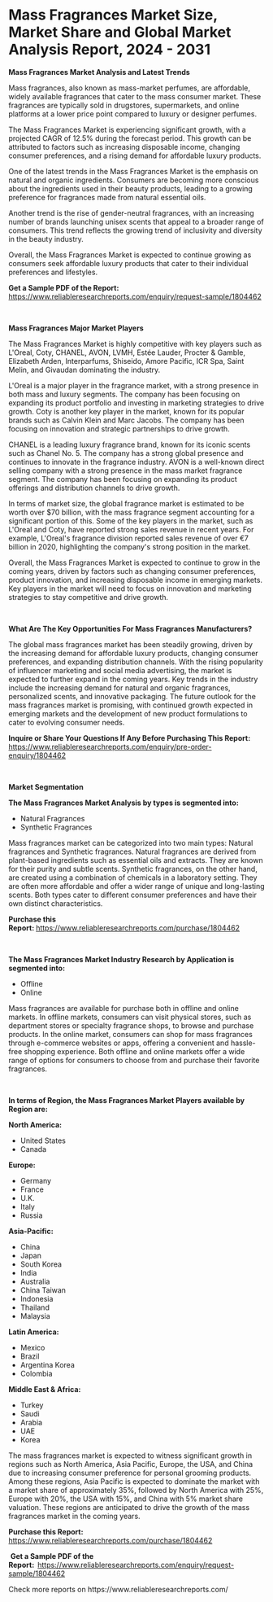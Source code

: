 <p><h1>Mass Fragrances Market Size, Market Share and Global Market Analysis Report, 2024 - 2031</h1></p><p><strong>Mass Fragrances Market Analysis and Latest Trends</strong></p>
<p><p>Mass fragrances, also known as mass-market perfumes, are affordable, widely available fragrances that cater to the mass consumer market. These fragrances are typically sold in drugstores, supermarkets, and online platforms at a lower price point compared to luxury or designer perfumes.</p><p>The Mass Fragrances Market is experiencing significant growth, with a projected CAGR of 12.5% during the forecast period. This growth can be attributed to factors such as increasing disposable income, changing consumer preferences, and a rising demand for affordable luxury products.</p><p>One of the latest trends in the Mass Fragrances Market is the emphasis on natural and organic ingredients. Consumers are becoming more conscious about the ingredients used in their beauty products, leading to a growing preference for fragrances made from natural essential oils.</p><p>Another trend is the rise of gender-neutral fragrances, with an increasing number of brands launching unisex scents that appeal to a broader range of consumers. This trend reflects the growing trend of inclusivity and diversity in the beauty industry.</p><p>Overall, the Mass Fragrances Market is expected to continue growing as consumers seek affordable luxury products that cater to their individual preferences and lifestyles.</p></p>
<p><strong>Get a Sample PDF of the Report:&nbsp;</strong> <a href="https://www.reliableresearchreports.com/enquiry/request-sample/1804462">https://www.reliableresearchreports.com/enquiry/request-sample/1804462</a></p>
<p>&nbsp;</p>
<p><strong>Mass Fragrances Major Market Players</strong></p>
<p><p>The Mass Fragrances Market is highly competitive with key players such as L'Oreal, Coty, CHANEL, AVON, LVMH, Estée Lauder, Procter & Gamble, Elizabeth Arden, Interparfums, Shiseido, Amore Pacific, ICR Spa, Saint Melin, and Givaudan dominating the industry. </p><p>L'Oreal is a major player in the fragrance market, with a strong presence in both mass and luxury segments. The company has been focusing on expanding its product portfolio and investing in marketing strategies to drive growth. Coty is another key player in the market, known for its popular brands such as Calvin Klein and Marc Jacobs. The company has been focusing on innovation and strategic partnerships to drive growth.</p><p>CHANEL is a leading luxury fragrance brand, known for its iconic scents such as Chanel No. 5. The company has a strong global presence and continues to innovate in the fragrance industry. AVON is a well-known direct selling company with a strong presence in the mass market fragrance segment. The company has been focusing on expanding its product offerings and distribution channels to drive growth.</p><p>In terms of market size, the global fragrance market is estimated to be worth over $70 billion, with the mass fragrance segment accounting for a significant portion of this. Some of the key players in the market, such as L'Oreal and Coty, have reported strong sales revenue in recent years. For example, L'Oreal's fragrance division reported sales revenue of over €7 billion in 2020, highlighting the company's strong position in the market.</p><p>Overall, the Mass Fragrances Market is expected to continue to grow in the coming years, driven by factors such as changing consumer preferences, product innovation, and increasing disposable income in emerging markets. Key players in the market will need to focus on innovation and marketing strategies to stay competitive and drive growth.</p></p>
<p>&nbsp;</p>
<p><strong>What Are The Key Opportunities For Mass Fragrances Manufacturers?</strong></p>
<p><p>The global mass fragrances market has been steadily growing, driven by the increasing demand for affordable luxury products, changing consumer preferences, and expanding distribution channels. With the rising popularity of influencer marketing and social media advertising, the market is expected to further expand in the coming years. Key trends in the industry include the increasing demand for natural and organic fragrances, personalized scents, and innovative packaging. The future outlook for the mass fragrances market is promising, with continued growth expected in emerging markets and the development of new product formulations to cater to evolving consumer needs.</p></p>
<p><strong>Inquire or Share Your Questions If Any Before Purchasing This Report:</strong> <a href="https://www.reliableresearchreports.com/enquiry/pre-order-enquiry/1804462">https://www.reliableresearchreports.com/enquiry/pre-order-enquiry/1804462</a></p>
<p>&nbsp;</p>
<p><strong>Market Segmentation</strong></p>
<p><strong>The Mass Fragrances Market Analysis by types is segmented into:</strong></p>
<p><ul><li>Natural Fragrances</li><li>Synthetic Fragrances</li></ul></p>
<p><p>Mass fragrances market can be categorized into two main types: Natural fragrances and Synthetic fragrances. Natural fragrances are derived from plant-based ingredients such as essential oils and extracts. They are known for their purity and subtle scents. Synthetic fragrances, on the other hand, are created using a combination of chemicals in a laboratory setting. They are often more affordable and offer a wider range of unique and long-lasting scents. Both types cater to different consumer preferences and have their own distinct characteristics.</p></p>
<p><strong>Purchase this Report:&nbsp;</strong><a href="https://www.reliableresearchreports.com/purchase/1804462">https://www.reliableresearchreports.com/purchase/1804462</a></p>
<p>&nbsp;</p>
<p><strong>The Mass Fragrances Market Industry Research by Application is segmented into:</strong></p>
<p><ul><li>Offline</li><li>Online</li></ul></p>
<p><p>Mass fragrances are available for purchase both in offline and online markets. In offline markets, consumers can visit physical stores, such as department stores or specialty fragrance shops, to browse and purchase products. In the online market, consumers can shop for mass fragrances through e-commerce websites or apps, offering a convenient and hassle-free shopping experience. Both offline and online markets offer a wide range of options for consumers to choose from and purchase their favorite fragrances.</p></p>
<p>&nbsp;</p>
<p><strong>In terms of Region, the Mass Fragrances Market Players available by Region are:</strong></p>
<p>
    <p> <strong> North America: </strong>
        <ul>
            <li>United States</li>
            <li>Canada</li>
        </ul>
        </p> 
    <p> <strong> Europe: </strong>
        <ul>
            <li>Germany</li>
            <li>France</li>
            <li>U.K.</li>
            <li>Italy</li>
            <li>Russia</li>
        </ul>
        </p> 
    <p> <strong> Asia-Pacific: </strong>
        <ul>
            <li>China</li>
            <li>Japan</li>
            <li>South Korea</li>
            <li>India</li>
            <li>Australia</li>
            <li>China Taiwan</li>
            <li>Indonesia</li>
            <li>Thailand</li>
            <li>Malaysia</li>
        </ul>
        </p> 
    <p> <strong> Latin America: </strong>
        <ul>
            <li>Mexico</li>
            <li>Brazil</li>
            <li>Argentina Korea</li>
            <li>Colombia</li>
        </ul>
        </p> 
    <p> <strong> Middle East & Africa: </strong>
        <ul>
            <li>Turkey</li>
            <li>Saudi</li>
            <li>Arabia</li>
            <li>UAE</li>
            <li>Korea</li>
        </ul>
    </p>
    </p>
<p><p>The mass fragrances market is expected to witness significant growth in regions such as North America, Asia Pacific, Europe, the USA, and China due to increasing consumer preference for personal grooming products. Among these regions, Asia Pacific is expected to dominate the market with a market share of approximately 35%, followed by North America with 25%, Europe with 20%, the USA with 15%, and China with 5% market share valuation. These regions are anticipated to drive the growth of the mass fragrances market in the coming years.</p></p>
<p><strong>Purchase this Report: </strong><a href="https://www.reliableresearchreports.com/purchase/1804462">https://www.reliableresearchreports.com/purchase/1804462</a></p>
<p>&nbsp;<strong>Get a Sample PDF of the Report:&nbsp;&nbsp;</strong><a href="https://www.reliableresearchreports.com/enquiry/request-sample/1804462">https://www.reliableresearchreports.com/enquiry/request-sample/1804462</a></p>
<p><strong></strong></p>
<p>Check more reports on https://www.reliableresearchreports.com/</p>
